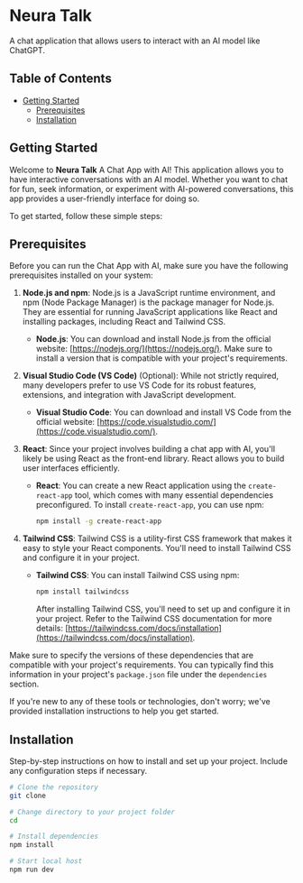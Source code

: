 # Neura Talk

A chat application that allows users to interact with an AI model like ChatGPT.

## Table of Contents

- [Getting Started](#getting-started)
  - [Prerequisites](#prerequisites)
  - [Installation](#installation)

<a id="getting-started"></a>
## Getting Started

Welcome to **Neura Talk** A Chat App with AI! This application allows you to have interactive conversations with an AI model. Whether you want to chat for fun, seek information, or experiment with AI-powered conversations, this app provides a user-friendly interface for doing so.

To get started, follow these simple steps:

<a id="prerequisites"></a>
## Prerequisites

Before you can run the Chat App with AI, make sure you have the following prerequisites installed on your system:

1. **Node.js and npm**: Node.js is a JavaScript runtime environment, and npm (Node Package Manager) is the package manager for Node.js. They are essential for running JavaScript applications like React and installing packages, including React and Tailwind CSS.

   - **Node.js**: You can download and install Node.js from the official website: [https://nodejs.org/](https://nodejs.org/). Make sure to install a version that is compatible with your project's requirements.

2. **Visual Studio Code (VS Code)** (Optional): While not strictly required, many developers prefer to use VS Code for its robust features, extensions, and integration with JavaScript development.

   - **Visual Studio Code**: You can download and install VS Code from the official website: [https://code.visualstudio.com/](https://code.visualstudio.com/).

3. **React**: Since your project involves building a chat app with AI, you'll likely be using React as the front-end library. React allows you to build user interfaces efficiently.

   - **React**: You can create a new React application using the `create-react-app` tool, which comes with many essential dependencies preconfigured. To install `create-react-app`, you can use npm:

     ```bash
     npm install -g create-react-app
     ```

4. **Tailwind CSS**: Tailwind CSS is a utility-first CSS framework that makes it easy to style your React components. You'll need to install Tailwind CSS and configure it in your project.

   - **Tailwind CSS**: You can install Tailwind CSS using npm:

     ```bash
     npm install tailwindcss
     ```

     After installing Tailwind CSS, you'll need to set up and configure it in your project. Refer to the Tailwind CSS documentation for more details: [https://tailwindcss.com/docs/installation](https://tailwindcss.com/docs/installation).

Make sure to specify the versions of these dependencies that are compatible with your project's requirements. You can typically find this information in your project's `package.json` file under the `dependencies` section.

If you're new to any of these tools or technologies, don't worry; we've provided installation instructions to help you get started.

<a id="installation"></a>
## Installation

Step-by-step instructions on how to install and set up your project. Include any configuration steps if necessary.

```bash
# Clone the repository
git clone 

# Change directory to your project folder
cd 

# Install dependencies
npm install

# Start local host
npm run dev
